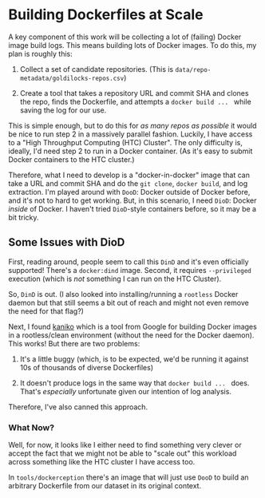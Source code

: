 # Building Dockerfiles at Scale

A key component of this work will be collecting a lot of (failing) Docker image build logs. This means building lots of Docker images. To do this, my plan is roughly this:

1. Collect a set of candidate repositories. (This is `data/repo-metadata/goldilocks-repos.csv`)

2. Create a tool that takes a repository URL and commit SHA and clones the repo, finds the Dockerfile, and attempts a `docker build ... ` while saving the log for our use.

This is simple enough, but to do this for _as many repos as possible_ it would be nice to run step 2 in a massively parallel fashion. Luckily, I have access to a "High Throughput Computing (HTC) Cluster". The only difficulty is, ideally, I'd need step 2 to run in a Docker container. (As it's easy to submit Docker containers to the HTC cluster.)

Therefore, what I need to develop is a "docker-in-docker" image that can take a URL and commit SHA and do the `git clone`, `docker build`, and log extraction. I'm played around with `DooD`: Docker outside of Docker before, and it's not to hard to get working. But, in this scenario, I need `DioD`: Docker _inside_ of Docker. I haven't tried `DioD`-style containers before, so it may be a bit tricky.

## Some Issues with DioD 

First, reading around, people seem to call this `DinD` and it's even officially supported! There's a `docker:dind` image. Second, it requires `--privileged` execution (which is _not_ something I can run on the HTC Cluster).

So, `DinD` is out. (I also looked into installing/running a `rootless` Docker daemon but that still seems a bit out of reach and might not even remove the need for that flag?)

Next, I found [kaniko](https://github.com/GoogleContainerTools/kaniko) which is a tool from Google for building Docker images in a rootless/clean environment (without the need for the Docker daemon). This works! But there are two problems:

1. It's a little buggy (which, is to be expected, we'd be running it against 10s of thousands of diverse Dockerfiles)

2. It doesn't produce logs in the same way that `docker build ... ` does. That's _especially_ unfortunate given our intention of log analysis.

Therefore, I've also canned this approach.

### What Now?

Well, for now, it looks like I either need to find something very clever or accept the fact that we might not be able to "scale out" this workload across something like the HTC cluster I have access too.

In `tools/dockerception` there's an image that will just use `DooD` to build an arbitrary Dockerfile from our dataset in its original context.


